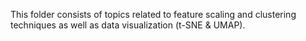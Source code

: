 This folder consists of topics related to feature scaling and clustering techniques as well as data visualization (t-SNE & UMAP).
